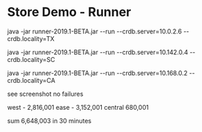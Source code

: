 # Store Demo - Runner


java -jar runner-2019.1-BETA.jar --run --crdb.server=10.0.2.6 --crdb.locality=TX


java -jar runner-2019.1-BETA.jar --run --crdb.server=10.142.0.4 --crdb.locality=SC

java -jar runner-2019.1-BETA.jar --run --crdb.server=10.168.0.2 --crdb.locality=CA

see screenshot no failures

west - 2,816,001
ease - 3,152,001
central 680,001

sum 6,648,003 in 30 minutes




